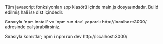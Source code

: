 Tüm javascript fonksiyonları app klasörü içinde main.js dosyasındadır. Build edilmiş hali ise dist içindedir.

Sırasıyla 'npm install' ve 'npm run dev' yaparak http://localhost:3000/ adresinde çalıştırabilirsiniz. 

Sırasıyla komutlar; npm i npm run dev http://localhost:3000/